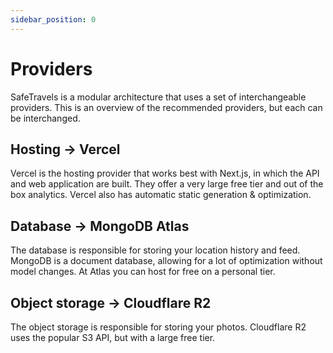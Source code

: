 ```yaml
---
sidebar_position: 0
---
```


# Providers

SafeTravels is a modular architecture that uses a set of interchangeable providers. This is an overview of the recommended providers, but each can be interchanged.

## Hosting -> Vercel

Vercel is the hosting provider that works best with Next.js, in which the API and web application are built. They offer a very large free tier and out of the box analytics. Vercel also has automatic static generation & optimization.

## Database -> MongoDB Atlas

The database is responsible for storing your location history and feed.
MongoDB is a document database, allowing for a lot of optimization without model changes. At Atlas you can host for free on a personal tier.

## Object storage -> Cloudflare R2

The object storage is responsible for storing your photos.
Cloudflare R2 uses the popular S3 API, but with a large free tier.
